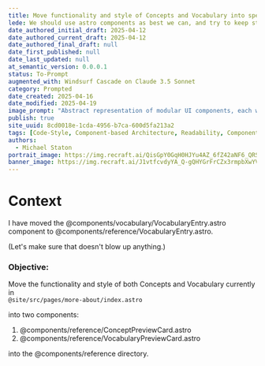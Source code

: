 ```yaml
---
title: Move functionality and style of Concepts and Vocabulary into specific components
lede: We should use astro components as best we can, and try to keep styles managably within their own components
date_authored_initial_draft: 2025-04-12
date_authored_current_draft: 2025-04-12
date_authored_final_draft: null
date_first_published: null
date_last_updated: null
at_semantic_version: 0.0.0.1
status: To-Prompt
augmented_with: Windsurf Cascade on Claude 3.5 Sonnet
category: Prompted
date_created: 2025-04-16
date_modified: 2025-04-19
image_prompt: "Abstract representation of modular UI components, each with distinct styles and icons, being assembled like building blocks in a developer's workspace."
publish: true
site_uuid: 8cd0018e-1cda-4956-b7ca-600d5fa213a2
tags: [Code-Style, Component-based Architecture, Readability, Component-Management]
authors:
  - Michael Staton
portrait_image: https://img.recraft.ai/QisGpY0GqH0HJYu4AZ_6fZ42aNF6_QRSoNfIT4wiyfg/rs:fit:1024:2048:0/raw:1/plain/abs://external/images/a46ca94b-3170-4f97-bb20-eec3dadb0d65
banner_image: https://img.recraft.ai/J1vtfcvdyYA_Q-gQHYGrFrCZx3rmpbXwYV0ybYQt570/rs:fit:2048:1024:0/raw:1/plain/abs://external/images/c3a91cd5-96a3-4051-9d8e-74039928362e
---
```


# Context

I have moved the @components/vocabulary/VocabularyEntry.astro component to @components/reference/VocabularyEntry.astro.

(Let's make sure that doesn't blow up anything.)

### Objective:

Move the functionality and style of both Concepts and Vocabulary currently in  
`@site/src/pages/more-about/index.astro`

into two components:

1. @components/reference/ConceptPreviewCard.astro
2. @components/reference/VocabularyPreviewCard.astro

into the @components/reference directory.
